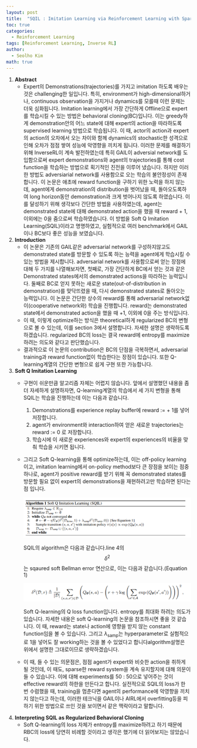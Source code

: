 ```yaml
---
layout: post
title:  "SQIL : Imitation Learning via Reinforcement Learning with Sparse Rewards 논문 리뷰 및 설명"
toc: true
categories: 
  - Reinforcement Learning 
tags: [Reinforcement Learning, Inverse RL]
author:
  - Seolho Kim
math: true
---
```

1. **Abstract**
    - Expert의 Demonstrations(trajectories)를 가지고 imitation 하도록 배우는 것은 challenging한 일입니다. 특히, environment가 high-dimensional하거나, continuous observation을 가지거나 dynamics를 모를때 이런 문제는 더욱 심화됩니다. Imitation learning에서 가장 간단하게 Offline으로 expert를 학습시킬 수 있는 방법은 behavioral cloning(BC)입니다. 이는 greedy하게 demonstration안의 어느 state에 대해 expert의 action을 따라하도록 supervised learning 방법으로 학습됩니다. 이 때, actor의 action과 expert의 action의 오차에서 오는 차이와 함께 dynamics의 stochastic한 성격으로 인해 오차가 점점 쌓여 성능에 악영향을 끼치게 됩니다. 이러한 문제를 해결하기 위해 InverseRL이 계속 발전하였는데 특히 GAIL이 adversial network를 도입함으로써 expert demonstrations와 agent의 trajectories를 통해 cost function을 학습하는 방법으로 획기적인 진전을 이루어 냈습니다. 하지만 이러한 방법도 adversiarial network를 사용함으로 오는 학습의 불안정성이 존재합니다. 이 논문은 애초에 reward function을 구하기 위한 노력을 하지 않는데, agent에게 demonstration의 distribution을 벗어났을 때, 돌아오도록하여 long horizon동안 demonstration과 크게 벗어나지 않도록 하였습니다. 이를 달성하기 위해 생각보다 간단한 방법을 사용하였는데, agent는 demonstrated state에 대해 demonstrated action을 했을 때 reward + 1, 이외에는 0을 줌으로써 학습하였습니다. 이 방법을 Soft Q Imitation Learning(SQIL)이라고 명명하였고, 실험적으로 여러 benchmark에서 GAIL이나 BC보다 좋은 성능을 보였습니다.
2. **Introduction**
    - 이 논문은 기존의 GAIL같은 adversarial network를 구성하지않고도 demonstrated state를 방문할 수 있도록 하는 능력을 agent에게 학습시킬 수 있는 방법을 제시합니다. adversarial network를 사용함으로써 얻는 장점에 대해 두 가지를 나열해보자면, 첫째로, 가장 간단하게 BC에서 얻는 것과 같은 Demonstrated states에서의 demonstrated actions을 따라하는 능력입니다. 둘째로 BC로 얻지 못하는 새로운 state(out-of-distribution in demonstration)를 맞닥뜨렸을 때, 다시 demonstrated states로 돌아오는 능력입니다. 이 논문은 간단한 상수의 reward를 통해 adversarial network없이(cooperative network와) 학습을 진행합니다. reward는 demonstrated state에서 demonstrated action을 했을 때 +1, 이외에 0을 주는 방식입니다.
    - 이 때, 이렇게 optimize하는 방식은 theoretical하게 regularized BC의 변형으로 볼 수 있는데, 이를 section 3에서 설명합니다. 자세한 설명은 생략하도록 하겠습니다. regularized BC의 loss는 결국 reward에 entropy를 maximize하려는 의도와 같다고 판단했습니다.
    - 결과적으로 이 논문의 contribution은 BC의 단점을 극복하면서, adversarial training과 reward function없이 학습한다는 장점이 있습니다. 또한 Q-learning계열의 간단한 변형으로 쉽게 구현 또한 가능합니다.
3. **Soft Q Imitation Learning**
    - 구현이 쉬운만큼 알고리즘 자체는 어렵지 않습니다. 앞에서 설명했던 내용을 좀 더 자세하게 설명하자면, Q-learning계열의 학습에서 세 가지 변형을 통해 SQIL는 학습을 진행하는데 이는 다음과 같습니다.
        1. Demonstrations를 experience replay buffer에 reward := + 1를 넣어 저장합니다.
        2. agent가 environment와 interaction하여 얻은 새로운 trajectories는 reward := 0 로 저장합니다. 
        3. 학습시에 이 새로운 experiences와 expert의 experiences의 비율을 맞춰 학습을 시키면 됩니다.
    - 그리고 Soft Q-learning을 통해 optimize하는데, 이는 off-policy learning이고, imitation learning에서 on-policy method보다 큰 장점을 보이는 점중 하나로, agent가 positive reward를 받기 위해 꼭 demonstrated states를 방문할 필요 없이 expert의 demonstrations을 재현하려고만 학습하면 된다는 점 입니다.

        ![sqil](/assets/img/sqil_1.PNG)

        SQIL의 algorithm은 다음과 같습니다.line 4의 $$\delta^2$$는 sqaured soft Bellman error 연산으로, 이는 다음과 같습니다.(Equation 1)

        ![sqil](/assets/img/sqil_2.PNG)

        Soft Q-learning의 Q loss function입니다. entropy를 최대화 하려는 의도가 있습니다. 자세한 내용은 soft Q-learning의 논문을 참조하시면 좋을 것 같습니다. 이 때, reward는 state나 action에 영향을 받지 않는 constant function임을 볼 수 있습니다. 그리고 $\lambda_{\mathrm{samp}}$는 hyperparameter로 실험적으로 1을 넣어도 잘 working하는 것을 볼 수 있었다고 합니다algorithm설명은 위에서 설명한 그대로이므로  생략하겠습니다.

    - 이 때, 들 수 있는 의문점은, 점점 agent가 expert와 비슷한 action을 취하게 될 것인데, 이 때도, sparse한 reward system을 계속 유지할지에 대해 의문이 들 수 있습니다. 이에 대해 experiments를 50 : 50으로 넣어주는 것이 effective reward의 하한을 만든다고 합니다. 실전적으로 SQIL의 loss가 한 번 수렴했을 때, training을 멈춘다면 agent의 performance에 악영향을 끼치지 않는다고 하는데, 이러한 테크닉을 GAIL이나 AIRL에서 overfitting등을 피하기 위한 방법으로 쓰인 것을 보이면서 같은 맥락이라고 말합니다.
4. **Interpreting SQIL as Regularized Behavioral Cloning**
    - Soft Q-learning의 loss 자체가 entropy를 maximize하려고 하기 때문에 RBC의 loss에 당연히 비례할 것이라고 생각은 했기에 더 읽어보지는 않았습니다.